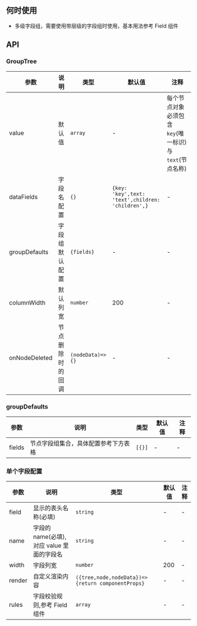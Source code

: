 ## 何时使用

- 多级字段组，需要使用带层级的字段组时使用，基本用法参考 Field 组件

## API

### GroupTree

| 参数 | 说明 | 类型 | 默认值 | 注释 |
| --- | --- | --- | --- | --- |
| value | 默认值 | `array` | - | 每个节点对象必须包含`key`(唯一标识)与`text`(节点名称) |
| dataFields | 字段名配置 | `{}` | `{key: 'key',text: 'text',children: 'children',}` | - |
| groupDefaults | 字段组默认配置 | `{fields}` | - | - |
| columnWidth | 默认列宽 | `number` | 200 | - |
| onNodeDeleted | 节点删除时的回调 | `(nodeData)=>{}` | - | - |

### groupDefaults

| 参数   | 说明                                 | 类型   | 默认值 | 注释 |
| ------ | ------------------------------------ | ------ | ------ | ---- |
| fields | 节点字段组集合，具体配置参考下方表格 | `[{}]` | -      | -    |

### 单个字段配置

| 参数 | 说明 | 类型 | 默认值 | 注释 |
| --- | --- | --- | --- | --- |
| field | 显示的表头名称(必填) | `string` | - | - |
| name | 字段的 name(必填),对应 value 里面的字段名 | `string` | - | - |
| width | 字段列宽 | `number` | 200 | - |
| render | 自定义渲染内容 | `({tree,node,nodeData})=>{return componentProps}` | - | - |
| rules | 字段校验规则,参考 Field 组件 | `array` | - | - |
